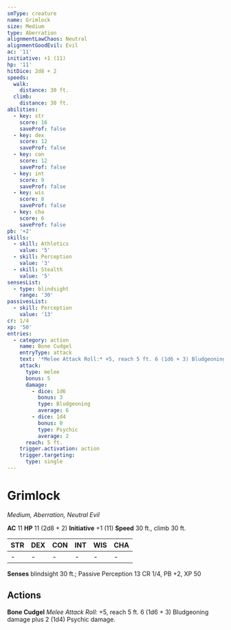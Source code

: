 ```yaml
---
smType: creature
name: Grimlock
size: Medium
type: Aberration
alignmentLawChaos: Neutral
alignmentGoodEvil: Evil
ac: '11'
initiative: +1 (11)
hp: '11'
hitDice: 2d8 + 2
speeds:
  walk:
    distance: 30 ft.
  climb:
    distance: 30 ft.
abilities:
  - key: str
    score: 16
    saveProf: false
  - key: dex
    score: 12
    saveProf: false
  - key: con
    score: 12
    saveProf: false
  - key: int
    score: 9
    saveProf: false
  - key: wis
    score: 8
    saveProf: false
  - key: cha
    score: 6
    saveProf: false
pb: '+2'
skills:
  - skill: Athletics
    value: '5'
  - skill: Perception
    value: '3'
  - skill: Stealth
    value: '5'
sensesList:
  - type: blindsight
    range: '30'
passivesList:
  - skill: Perception
    value: '13'
cr: 1/4
xp: '50'
entries:
  - category: action
    name: Bone Cudgel
    entryType: attack
    text: '*Melee Attack Roll:* +5, reach 5 ft. 6 (1d6 + 3) Bludgeoning damage plus 2 (1d4) Psychic damage.'
    attack:
      type: melee
      bonus: 5
      damage:
        - dice: 1d6
          bonus: 3
          type: Bludgeoning
          average: 6
        - dice: 1d4
          bonus: 0
          type: Psychic
          average: 2
      reach: 5 ft.
    trigger.activation: action
    trigger.targeting:
      type: single
---
```


# Grimlock
*Medium, Aberration, Neutral Evil*

**AC** 11
**HP** 11 (2d8 + 2)
**Initiative** +1 (11)
**Speed** 30 ft., climb 30 ft.

| STR | DEX | CON | INT | WIS | CHA |
| --- | --- | --- | --- | --- | --- |
| - | - | - | - | - | - |

**Senses** blindsight 30 ft.; Passive Perception 13
CR 1/4, PB +2, XP 50

## Actions

**Bone Cudgel**
*Melee Attack Roll:* +5, reach 5 ft. 6 (1d6 + 3) Bludgeoning damage plus 2 (1d4) Psychic damage.
